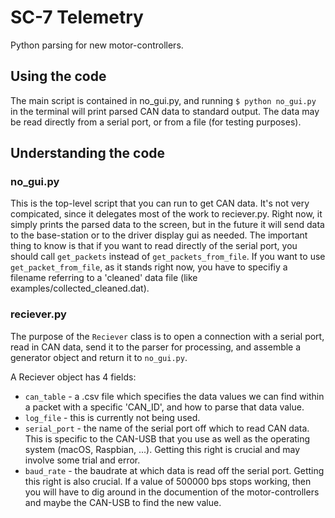 # SC-7 Telemetry
Python parsing for new motor-controllers.
## Using the code
The main script is contained in no_gui.py, and running `$ python no_gui.py`
in the terminal will print parsed CAN data to standard output. The data
may be read directly from a serial port, or from a file (for testing
purposes). 

## Understanding the code

### no_gui.py
This is the top-level script that you can run to get CAN data. It's not
very compicated, since it delegates most of the work to reciever.py. Right
now, it simply prints the parsed data to the screen, but in the future it
will send data to the base-station or to the driver display gui as needed.
The important thing to know is that if you want to read directly of the serial
port, you should call `get_packets` instead of `get_packets_from_file`.
If you want to use `get_packet_from_file`, as it stands right now, you
have to specifiy a filename referring to a 'cleaned' data file (like 
examples/collected_cleaned.dat).

### reciever.py
The purpose of the `Reciever` class is to open a connection with a serial
port, read in CAN data, send it to the parser for processing, and assemble
a generator object and return it to `no_gui.py`.

A Reciever object has 4 fields:
* `can_table`    -  a .csv file which specifies the data values we can
                        find within a packet with a specific 'CAN_ID', and
                        how to parse that data value.
* `log_file`     -  this is currently not being used.
* `serial_port`  -  the name of the serial port off which to read CAN
                      data. This is specific to the CAN-USB that you use
                      as well as the operating system (macOS, Raspbian, ...).
                      Getting this right is crucial and may involve some trial
                      and error.
* `baud_rate`    -  the baudrate at which data is read off the serial port.
                      Getting this right is also crucial. If a value of 500000 
                      bps stops working, then you will have to dig around in
                      the documention of the motor-controllers and maybe the 
                      CAN-USB to find the new value.


